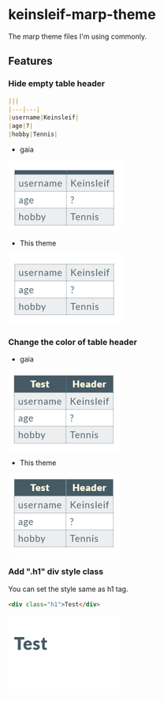 # keinsleif-marp-theme

The marp theme files I'm using commonly.

## Features

### Hide empty table header

```markdown
|||
|---|---|
|username|Keinsleif|
|age|?|
|hobby|Tennis|
```

- gaia  

![table_header_hide_gaia](screenshots/table-header1-gaia.png)

- This theme  

![table_header_hide_keinsleif](screenshots/table-header1-keinsleif.png)

### Change the color of table header

- gaia  

![table_header_color_gaia](screenshots/table-header2-gaia.png)

- This theme  

![table_header_color_keinsleif](screenshots/table-header2-keinsleif.png)

### Add ".h1" div style class

You can set the style same as h1 tag.

```markdown
<div class="h1">Test</div>
```

![div_h1_class](screenshots/div-h1-class.png)
